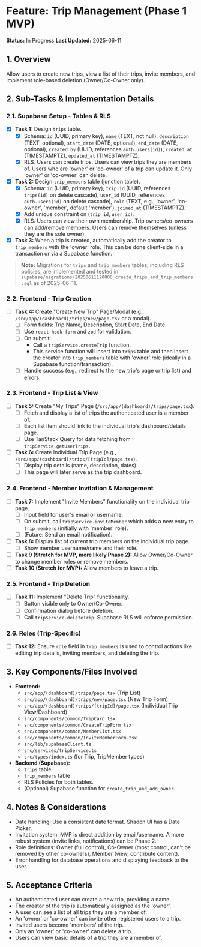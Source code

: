 # Feature: Trip Management (Phase 1 MVP)

**Status:** In Progress
**Last Updated:** 2025-06-11

## 1. Overview
Allow users to create new trips, view a list of their trips, invite members, and implement role-based deletion (Owner/Co-Owner only).

## 2. Sub-Tasks & Implementation Details

### 2.1. Supabase Setup - Tables & RLS
- [x] **Task 1:** Design `trips` table.
  - [x] Schema: `id` (UUID, primary key), `name` (TEXT, not null), `description` (TEXT, optional), `start_date` (DATE, optional), `end_date` (DATE, optional), `created_by` (UUID, references `auth.users(id)`), `created_at` (TIMESTAMPTZ), `updated_at` (TIMESTAMPTZ).
  - [x] RLS: Users can create trips. Users can view trips they are members of. Users who are 'owner' or 'co-owner' of a trip can update it. Only 'owner' or 'co-owner' can delete.
- [x] **Task 2:** Design `trip_members` table (junction table).
  - [x] Schema: `id` (UUID, primary key), `trip_id` (UUID, references `trips(id)` on delete cascade), `user_id` (UUID, references `auth.users(id)` on delete cascade), `role` (TEXT, e.g., 'owner', 'co-owner', 'member', default 'member'), `joined_at` (TIMESTAMPTZ).
  - [x] Add unique constraint on (`trip_id`, `user_id`).
  - [x] RLS: Users can view their own membership. Trip owners/co-owners can add/remove members. Users can remove themselves (unless they are the sole owner).
- [x] **Task 3:** When a trip is created, automatically add the creator to `trip_members` with the 'owner' role. This can be done client-side in a transaction or via a Supabase function.

> **Note:**
> Migrations for `trips` and `trip_members` tables, including RLS policies, are implemented and tested in `supabase/migrations/20250611120000_create_trips_and_trip_members.sql` as of 2025-06-11.

### 2.2. Frontend - Trip Creation
- [ ] **Task 4:** Create "Create New Trip" Page/Modal (e.g., `/src/app/(dashboard)/trips/new/page.tsx` or a modal).
  - [ ] Form fields: Trip Name, Description, Start Date, End Date.
  - [ ] Use `react-hook-form` and `zod` for validation.
  - [ ] On submit:
    - Call a `tripService.createTrip` function.
    - This service function will insert into `trips` table and then insert the creator into `trip_members` table with 'owner' role (ideally in a Supabase function/transaction).
  - [ ] Handle success (e.g., redirect to the new trip's page or trip list) and errors.

### 2.3. Frontend - Trip List & View
- [ ] **Task 5:** Create "My Trips" Page (`/src/app/(dashboard)/trips/page.tsx`).
  - [ ] Fetch and display a list of trips the authenticated user is a member of.
  - [ ] Each list item should link to the individual trip's dashboard/details page.
  - [ ] Use TanStack Query for data fetching from `tripService.getUserTrips`.
- [ ] **Task 6:** Create Individual Trip Page (e.g., `/src/app/(dashboard)/trips/[tripId]/page.tsx`).
  - [ ] Display trip details (name, description, dates).
  - [ ] This page will later serve as the trip dashboard.

### 2.4. Frontend - Member Invitation & Management
- [ ] **Task 7:** Implement "Invite Members" functionality on the individual trip page.
  - [ ] Input field for user's email or username.
  - [ ] On submit, call `tripService.inviteMember` which adds a new entry to `trip_members` (initially with 'member' role).
  - [ ] (Future: Send an email notification).
- [ ] **Task 8:** Display list of current trip members on the individual trip page.
  - [ ] Show member username/name and their role.
- [ ] **Task 9 (Stretch for MVP, more likely Phase 2):** Allow Owner/Co-Owner to change member roles or remove members.
- [ ] **Task 10 (Stretch for MVP):** Allow members to leave a trip.

### 2.5. Frontend - Trip Deletion
- [ ] **Task 11:** Implement "Delete Trip" functionality.
  - [ ] Button visible only to Owner/Co-Owner.
  - [ ] Confirmation dialog before deletion.
  - [ ] Call `tripService.deleteTrip`. Supabase RLS will enforce permission.

### 2.6. Roles (Trip-Specific)
- [ ] **Task 12:** Ensure `role` field in `trip_members` is used to control actions like editing trip details, inviting members, and deleting the trip.

## 3. Key Components/Files Involved
*   **Frontend:**
    *   `src/app/(dashboard)/trips/page.tsx` (Trip List)
    *   `src/app/(dashboard)/trips/new/page.tsx` (New Trip Form)
    *   `src/app/(dashboard)/trips/[tripId]/page.tsx` (Individual Trip View/Dashboard)
    *   `src/components/common/TripCard.tsx`
    *   `src/components/common/CreateTripForm.tsx`
    *   `src/components/common/MemberList.tsx`
    *   `src/components/common/InviteMemberForm.tsx`
    *   `src/lib/supabaseClient.ts`
    *   `src/services/tripService.ts`
    *   `src/types/index.ts` (for Trip, TripMember types)
*   **Backend (Supabase):**
    *   `trips` table
    *   `trip_members` table
    *   RLS Policies for both tables.
    *   (Optional) Supabase function for `create_trip_and_add_owner`.

## 4. Notes & Considerations
*   Date handling: Use a consistent date format. Shadcn UI has a Date Picker.
*   Invitation system: MVP is direct addition by email/username. A more robust system (invite links, notifications) can be Phase 2.
*   Role definitions: Owner (full control), Co-Owner (most control, can't be removed by other co-owners), Member (view, contribute content).
*   Error handling for database operations and displaying feedback to the user.

## 5. Acceptance Criteria
*   An authenticated user can create a new trip, providing a name.
*   The creator of the trip is automatically assigned as the 'owner'.
*   A user can see a list of all trips they are a member of.
*   An 'owner' or 'co-owner' can invite other registered users to a trip.
*   Invited users become 'members' of the trip.
*   Only an 'owner' or 'co-owner' can delete a trip.
*   Users can view basic details of a trip they are a member of.
